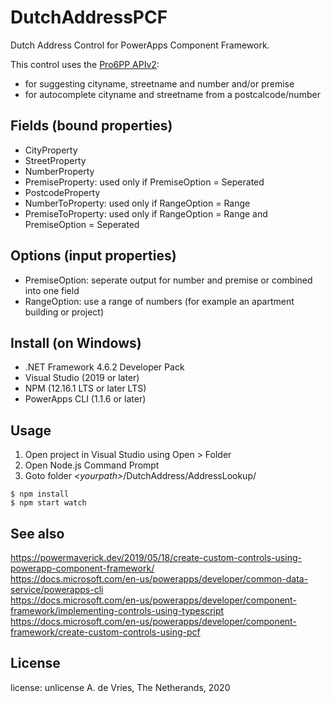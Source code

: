 # DutchAddressPCF
Dutch Address Control for PowerApps Component Framework.

This control uses the [Pro6PP APIv2](https://www.pro6pp.nl/docs/v2/redoc):
- for suggesting cityname, streetname and number and/or premise
- for autocomplete cityname and streetname from a postcalcode/number

## Fields (bound properties)

- CityProperty
- StreetProperty
- NumberProperty
- PremiseProperty: used only if PremiseOption = Seperated
- PostcodeProperty
- NumberToProperty: used only if RangeOption = Range
- PremiseToProperty: used only if RangeOption = Range and PremiseOption = Seperated 

## Options (input properties)

- PremiseOption: seperate output for number and premise or combined into one field
- RangeOption: use a range of numbers (for example an apartment building or project)

## Install (on Windows)

- .NET Framework 4.6.2 Developer Pack
- Visual Studio (2019 or later)
- NPM (12.16.1 LTS or later LTS)
- PowerApps CLI (1.1.6 or later)

## Usage
1. Open project in Visual Studio using Open > Folder
2. Open Node.js Command Prompt
3. Goto folder *\<yourpath\>*/DutchAddress/AddressLookup/
```
$ npm install
$ npm start watch
```

## See also
https://powermaverick.dev/2019/05/18/create-custom-controls-using-powerapp-component-framework/<br>
https://docs.microsoft.com/en-us/powerapps/developer/common-data-service/powerapps-cli<br>
https://docs.microsoft.com/en-us/powerapps/developer/component-framework/implementing-controls-using-typescript<br>
https://docs.microsoft.com/en-us/powerapps/developer/component-framework/create-custom-controls-using-pcf<br>

## License

license: unlicense
A. de Vries, The Netherands, 2020
